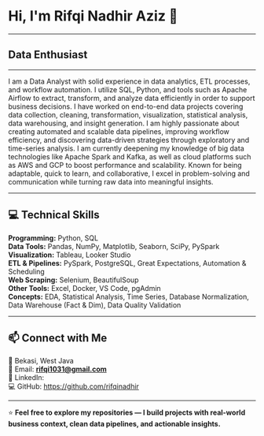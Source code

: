 # Hi, I'm Rifqi Nadhir Aziz 👋  

---

## Data Enthusiast

---

I am a Data Analyst with solid experience in data analytics, ETL processes, and workflow automation. I utilize SQL, Python, and tools such as Apache Airflow to extract, transform, and analyze data efficiently in order to support business decisions. I have worked on end-to-end data projects covering data collection, cleaning, transformation, visualization, statistical analysis, data warehousing, and insight generation. I am highly passionate about creating automated and scalable data pipelines, improving workflow efficiency, and discovering data-driven strategies through exploratory and time-series analysis. I am currently deepening my knowledge of big data technologies like Apache Spark and Kafka, as well as cloud platforms such as AWS and GCP to boost performance and scalability. Known for being adaptable, quick to learn, and collaborative, I excel in problem-solving and communication while turning raw data into meaningful insights.

---

## 💻 Technical Skills

**Programming:** Python, SQL  
**Data Tools:** Pandas, NumPy, Matplotlib, Seaborn, SciPy, PySpark  
**Visualization:** Tableau, Looker Studio  
**ETL & Pipelines:** PySpark, PostgreSQL, Great Expectations, Automation & Scheduling  
**Web Scraping:** Selenium, BeautifulSoup  
**Other Tools:** Excel, Docker, VS Code, pgAdmin  
**Concepts:** EDA, Statistical Analysis, Time Series, Database Normalization, Data Warehouse (Fact & Dim), Data Quality Validation  

---

## 📫 Connect with Me
📍 Bekasi, West Java  
📧 Email: **rifqi1031@gmail.com**    
🔗 LinkedIn:   
💻 GitHub: https://github.com/rifqinadhir

---

⭐ **Feel free to explore my repositories — I build projects with real-world business context, clean data pipelines, and actionable insights.**
